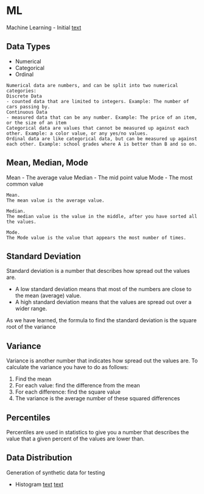 # ML
Machine Learning - Initial
[text](https://www.w3schools.com/python/python_ml_standard_deviation.asp)
## Data Types
- Numerical
- Categorical
- Ordinal

```
Numerical data are numbers, and can be split into two numerical categories:
Discrete Data
- counted data that are limited to integers. Example: The number of cars passing by.
Continuous Data
- measured data that can be any number. Example: The price of an item, or the size of an item
Categorical data are values that cannot be measured up against each other. Example: a color value, or any yes/no values.
Ordinal data are like categorical data, but can be measured up against each other. Example: school grades where A is better than B and so on.
```

## Mean, Median, Mode
Mean - The average value
Median - The mid point value
Mode - The most common value
```
Mean.
The mean value is the average value.

Median.
The median value is the value in the middle, after you have sorted all the values.

Mode.
The Mode value is the value that appears the most number of times.
```

## Standard Deviation
Standard deviation is a number that describes how spread out the values are.
- A low standard deviation means that most of the numbers are close to the mean (average) value.
- A high standard deviation means that the values are spread out over a wider range.

As we have learned, the formula to find the standard deviation is the square root of the variance

## Variance
Variance is another number that indicates how spread out the values are.
To calculate the variance you have to do as follows:
1. Find the mean
2. For each value: find the difference from the mean
3. For each difference: find the square value
4. The variance is the average number of these squared differences

## Percentiles
Percentiles are used in statistics to give you a number that describes the value that a given percent of the values are lower than.

## Data Distribution
Generation of synthetic data for testing
- Histogram
[text](https://www.w3schools.com/python/matplotlib_intro.asp)
[text](https://github.com/matplotlib/matplotlib)
